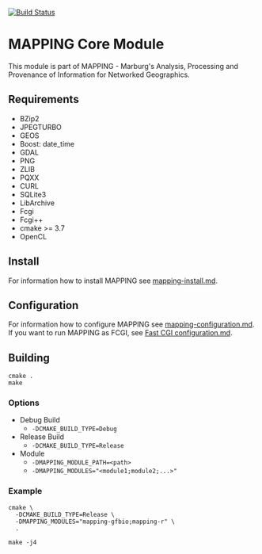 [![Build Status](https://travis-ci.org/umr-dbs/mapping-core.svg?branch=master)](https://travis-ci.org/umr-dbs/mapping.core)

# MAPPING Core Module
This module is part of MAPPING - Marburg's Analysis, Processing and Provenance of Information for Networked Geographics.

## Requirements
 * BZip2
 * JPEGTURBO
 * GEOS
 * Boost: date_time
 * GDAL
 * PNG
 * ZLIB
 * PQXX
 * CURL
 * SQLite3
 * LibArchive
 * Fcgi
 * Fcgi++
 * cmake >= 3.7
 * OpenCL

## Install
For information how to install MAPPING see [mapping-install.md](docs/mapping-install.md).

## Configuration
For information how to configure MAPPING see [mapping-configuration.md](docs/mapping-configuration.md).
If you want to run MAPPING as FCGI, see [Fast CGI configuration.md](docs/Fast%20CGI%20configuration.md).

## Building
```
cmake .
make
```

### Options
 * Debug Build
   * `-DCMAKE_BUILD_TYPE=Debug`
 * Release Build
   * `-DCMAKE_BUILD_TYPE=Release`
 * Module
   * `-DMAPPING_MODULE_PATH=<path>`
   * `-DMAPPING_MODULES="<module1;module2;...>"`


### Example
```
cmake \
  -DCMAKE_BUILD_TYPE=Release \
  -DMAPPING_MODULES="mapping-gfbio;mapping-r" \
  .
  
make -j4
```
